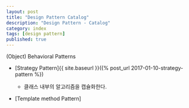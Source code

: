 ```yaml
---
layout: post
title: "Design Pattern Catalog"
description: "Design Pattern - Catalog"
category: index
tags: [design pattern]
published: true
---
```


(Object) Behavioral Patterns

  - [Strategy Pattern]{{ site.baseurl }}({% post_url 2017-01-10-strategy-pattern %})
    - 클래스 내부의 알고리즘을 캡슐화한다.

  - [Template method Pattern]
